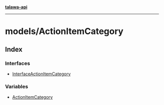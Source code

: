 [**talawa-api**](../../README.md)

***

# models/ActionItemCategory

## Index

### Interfaces

- [InterfaceActionItemCategory](interfaces/InterfaceActionItemCategory.md)

### Variables

- [ActionItemCategory](variables/ActionItemCategory.md)
